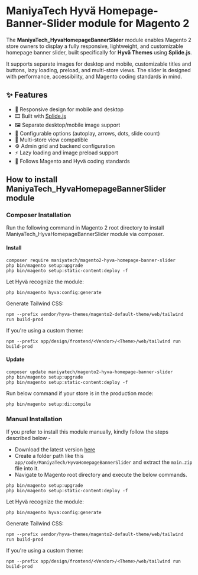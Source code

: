 # ManiyaTech Hyvä Homepage-Banner-Slider module for Magento 2

The **ManiyaTech\_HyvaHomepageBannerSlider** module enables Magento 2 store owners to display a fully responsive, lightweight, and customizable homepage banner slider, built specifically for **Hyvä Themes** using **Splide.js**.

It supports separate images for desktop and mobile, customizable titles and buttons, lazy loading, preload, and multi-store views. The slider is designed with performance, accessibility, and Magento coding standards in mind.

## ✨ Features

* 📱 Responsive design for mobile and desktop
* 🎞️ Built with [Splide.js](https://splidejs.com/)
* 🖼️ Separate desktop/mobile image support
* 🧠 Configurable options (autoplay, arrows, dots, slide count)
* 🧩 Multi-store view compatible
* ⚙️ Admin grid and backend configuration
* ⚡ Lazy loading and image preload support
* 🧼 Follows Magento and Hyvä coding standards

## How to install ManiyaTech_HyvaHomepageBannerSlider module

### Composer Installation

Run the following command in Magento 2 root directory to install ManiyaTech_HyvaHomepageBannerSlider module via composer.

#### Install

```
composer require maniyatech/magento2-hyva-homepage-banner-slider
php bin/magento setup:upgrade
php bin/magento setup:static-content:deploy -f
```
Let Hyvä recognize the module: 

```
php bin/magento hyva:config:generate
```

Generate Tailwind CSS:

```
npm --prefix vendor/hyva-themes/magento2-default-theme/web/tailwind run build-prod
```

If you're using a custom theme:

```
npm --prefix app/design/frontend/<Vendor>/<Theme>/web/tailwind run build-prod
```

#### Update

```
composer update maniyatech/magento2-hyva-homepage-banner-slider
php bin/magento setup:upgrade
php bin/magento setup:static-content:deploy -f
```

Run below command if your store is in the production mode:

```
php bin/magento setup:di:compile
```

### Manual Installation

If you prefer to install this module manually, kindly follow the steps described below - 

- Download the latest version [here](https://github.com/maniyatech/magento2-hyva-homepage-banner-slider/archive/refs/heads/main.zip) 
- Create a folder path like this `app/code/ManiyaTech/HyvaHomepageBannerSlider` and extract the `main.zip` file into it.
- Navigate to Magento root directory and execute the below commands.

```
php bin/magento setup:upgrade
php bin/magento setup:static-content:deploy -f
```

Let Hyvä recognize the module: 

```
php bin/magento hyva:config:generate
```

Generate Tailwind CSS:

```
npm --prefix vendor/hyva-themes/magento2-default-theme/web/tailwind run build-prod
```

If you're using a custom theme:

```
npm --prefix app/design/frontend/<Vendor>/<Theme>/web/tailwind run build-prod
```